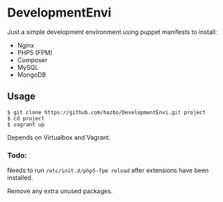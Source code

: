 # DevelopmentEnvi

Just a simple development environment using puppet manifests to install:

  - Nginx
  - PHP5 (FPM)
  - Composer
  - MySQL
  - MongoDB

## Usage

	$ git clone https://github.com/hazbo/DevelopmentEnvi.git project
	$ cd project
	$ vagrant up

Depends on Virtualbox and Vagrant.

### Todo:

Needs to run `/etc/init.d/php5-fpm reload` after extensions have been installed.

Remove any extra unused packages.